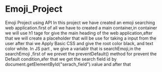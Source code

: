 # Emoji_Project
Emoji Project using API
In this project we have created an emoji searching web application.first of all we have to created a main container,in container we will use h1 tage for give the main heading of the web application,after that we will create a placeholder that will be use for taking a input from the user after thai we Apply Basic CSS and give the root color black, and text color white.
In JS part , we give a variablr that is searchEmoji,in the searchEmoji ,first of we prevet the preventDefault() method for prevent the Default condition,afer that we get the search field id by  document.getElementById("serach_field").value and after that

